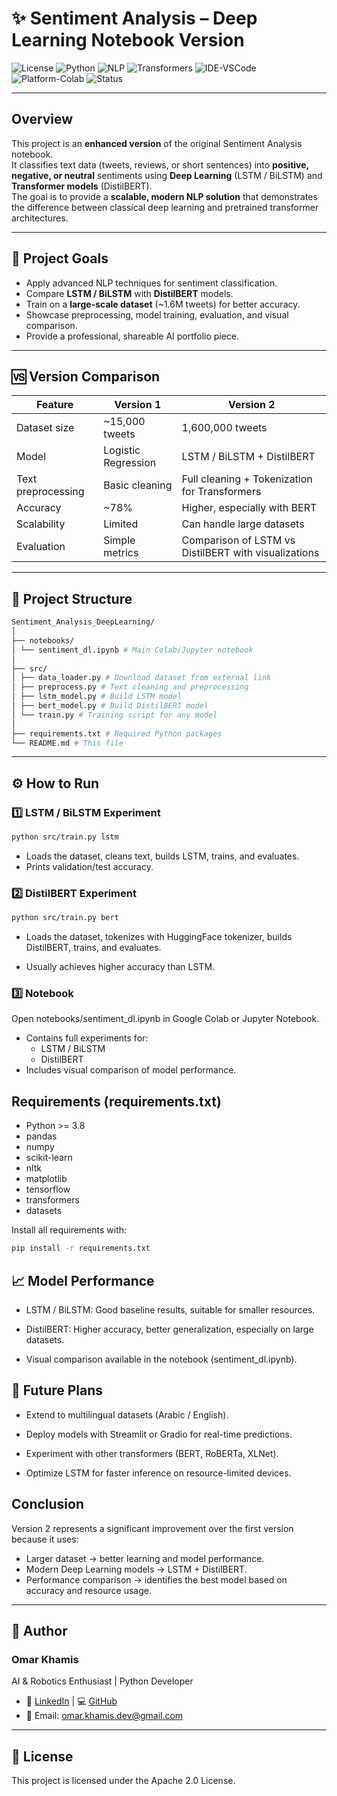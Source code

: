 # ✨ Sentiment Analysis – Deep Learning Notebook Version

![License](https://img.shields.io/badge/License-Apache%202.0-blue.svg)
![Python](https://img.shields.io/badge/Python-3.10+-blue.svg?logo=python)
![NLP](https://img.shields.io/badge/NLP-TensorFlow-green.svg)
![Transformers](https://img.shields.io/badge/Transformers-HuggingFace-orange)
![IDE-VSCode](https://img.shields.io/badge/IDE-VS%20Code-007ACC?logo=visualstudiocode&logoColor=white)
![Platform-Colab](https://img.shields.io/badge/Notebook-Colab-blue)
![Status](https://img.shields.io/badge/Status-In%20Progress-yellow)

---

## Overview
This project is an **enhanced version** of the original Sentiment Analysis notebook.  
It classifies text data (tweets, reviews, or short sentences) into **positive, negative, or neutral** sentiments using **Deep Learning** (LSTM / BiLSTM) and **Transformer models** (DistilBERT).  
The goal is to provide a **scalable, modern NLP solution** that demonstrates the difference between classical deep learning and pretrained transformer architectures.

---

## 🎯 Project Goals
- Apply advanced NLP techniques for sentiment classification.
- Compare **LSTM / BiLSTM** with **DistilBERT** models.
- Train on a **large-scale dataset** (~1.6M tweets) for better accuracy.
- Showcase preprocessing, model training, evaluation, and visual comparison.
- Provide a professional, shareable AI portfolio piece.

---

## 🆚 Version Comparison

| Feature | Version 1 | Version 2 |
|---------|-----------|-----------|
| Dataset size | ~15,000 tweets | 1,600,000 tweets |
| Model | Logistic Regression | LSTM / BiLSTM + DistilBERT |
| Text preprocessing | Basic cleaning | Full cleaning + Tokenization for Transformers |
| Accuracy | ~78% | Higher, especially with BERT |
| Scalability | Limited | Can handle large datasets |
| Evaluation | Simple metrics | Comparison of LSTM vs DistilBERT with visualizations |

---

## 📁 Project Structure


```bash
Sentiment_Analysis_DeepLearning/
│
├── notebooks/
│ └── sentiment_dl.ipynb # Main Colab/Jupyter notebook
│
├── src/
│ ├── data_loader.py # Download dataset from external link
│ ├── preprocess.py # Text cleaning and preprocessing
│ ├── lstm_model.py # Build LSTM model
│ ├── bert_model.py # Build DistilBERT model
│ └── train.py # Training script for any model
│
├── requirements.txt # Required Python packages
└── README.md # This file
```


---


## ⚙️ How to Run

### 1️⃣ LSTM / BiLSTM Experiment
```bash
python src/train.py lstm
```
- Loads the dataset, cleans text, builds LSTM, trains, and evaluates.
- Prints validation/test accuracy.

### 2️⃣ DistilBERT Experiment
```bash
python src/train.py bert
```

- Loads the dataset, tokenizes with HuggingFace tokenizer, builds DistilBERT, trains, and evaluates.

- Usually achieves higher accuracy than LSTM.

### 3️⃣ Notebook

Open notebooks/sentiment_dl.ipynb in Google Colab or Jupyter Notebook.
- Contains full experiments for:
  - LSTM / BiLSTM
  - DistilBERT
- Includes visual comparison of model performance.

## Requirements (requirements.txt)
- Python >= 3.8
- pandas
- numpy
- scikit-learn
- nltk
- matplotlib
- tensorflow
- transformers
- datasets

Install all requirements with:
```bash
pip install -r requirements.txt
```
## 📈 Model Performance

- LSTM / BiLSTM: Good baseline results, suitable for smaller resources.

- DistilBERT: Higher accuracy, better generalization, especially on large datasets.

- Visual comparison available in the notebook (sentiment_dl.ipynb).

## 🧠 Future Plans

- Extend to multilingual datasets (Arabic / English).

- Deploy models with Streamlit or Gradio for real-time predictions.

- Experiment with other transformers (BERT, RoBERTa, XLNet).

- Optimize LSTM for faster inference on resource-limited devices.

## Conclusion
Version 2 represents a significant improvement over the first version because it uses:
- Larger dataset → better learning and model performance.
- Modern Deep Learning models → LSTM + DistilBERT.
- Performance comparison → identifies the best model based on accuracy and resource usage.

---

## 📌 Author
### Omar Khamis
AI & Robotics Enthusiast | Python Developer
- 💼 [LinkedIn](https://www.linkedin.com/in/omar-khamis-dev)
 | 💻 [GitHub](https://github.com/omar-khamis-dev)
- 📧 Email: omar.khamis.dev@gmail.com

---

## 📜 License
This project is licensed under the Apache 2.0 License.